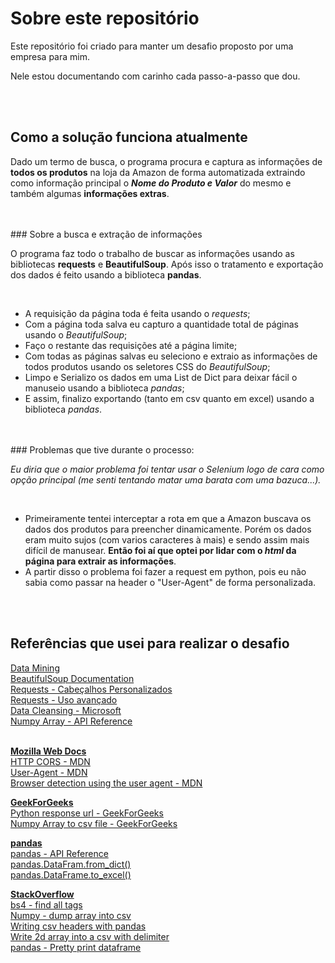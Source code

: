 # Sobre este repositório

<p>
  Este repositório foi criado para manter um desafio proposto por uma empresa para mim.
</p>

<p> 
  Nele estou documentando com carinho cada passo-a-passo que dou.
</p>

<br>
<br/>

## Como a solução funciona atualmente

<p>Dado um termo de busca, o programa procura e captura as informações de <strong>todos os produtos</strong> na loja da Amazon de forma automatizada extraindo como informação principal o <strong><i>Nome do Produto e Valor</i></strong> do mesmo e também algumas <strong>informações extras</strong>.</p>

<br>
<br/>
### Sobre a busca e extração de informações
<p>O programa faz todo o trabalho de buscar as informações usando as bibliotecas <strong>requests</strong> e <strong>BeautifulSoup</strong>. Após isso o tratamento e exportação dos dados é feito usando a biblioteca <strong>pandas</strong>.</p>
<br>
<ul>
  <li>A requisição da página toda é feita usando o <i>requests</i>;</li>
  <li>Com a página toda salva eu capturo a quantidade total de páginas usando o <i>BeautifulSoup</i>;</li>
  <li>Faço o restante das requisições até a página limite;</li>
  <li>Com todas as páginas salvas eu seleciono e extraio as informações de todos produtos usando os seletores CSS do <i>BeautifulSoup</i>;</li>
  <li>Limpo e Serializo os dados em uma List de Dict para deixar fácil o manuseio usando a biblioteca <i>pandas</i>;</li>
  <li>E assim, finalizo exportando (tanto em csv quanto em excel) usando a biblioteca <i>pandas</i>.</li>
</ul>

<br>
<br/>
### Problemas que tive durante o processo:
<p><i>Eu diria que o maior problema foi tentar usar o Selenium logo de cara como opção principal (me senti tentando matar uma barata com uma bazuca...).</i></p>
<br>

<ul>
  <li>Primeiramente tentei interceptar a rota em que a Amazon buscava os dados dos produtos para preencher dinamicamente. Porém os dados eram muito sujos (com varios     caracteres à mais) e sendo assim mais difícil de manusear. <strong>Então foi aí que optei por lidar com o <i>html</i> da página para extrair as                       informações</strong>.
  </li>
  <li>A partir disso o problema foi fazer a request em python, pois eu não sabia como passar na header o "User-Agent" de forma personalizada.</li>
</ul>
<br>
<br/>

## Referências que usei para realizar o desafio

<a href="https://fia.com.br/blog/data-mining/">Data Mining</a><br>
<a href="https://www.crummy.com/software/BeautifulSoup/bs4/doc/">BeautifulSoup Documentation</a><br>
<a href="https://requests.readthedocs.io/pt_BR/latest/user/quickstart.html#cabecalhos-personalizados">Requests - Cabeçalhos Personalizados</a><br>
<a href="https://requests.readthedocs.io/pt_BR/latest/user/advanced.html">Requests - Uso avançado</a><br>
<a href="https://docs.microsoft.com/pt-br/sql/data-quality-services/data-cleansing?view=sql-server-ver15#:~:text=Limpeza%20de%20dados%20%C3%A9%20o,fazer%20altera%C3%A7%C3%B5es%20assim%20aos%20dados.">Data Cleansing - Microsoft</a><br>
<a href="https://numpy.org/doc/stable/reference/generated/numpy.array.html">Numpy Array - API Reference</a><br>

<br><strong><u>Mozilla Web Docs</strong></u><br>
<a href="https://developer.mozilla.org/pt-PT/docs/Web/HTTP/CORS">HTTP CORS - MDN</a><br>
<a href="https://developer.mozilla.org/pt-BR/docs/Web/HTTP/Headers/User-Agent">User-Agent - MDN</a><br>
<a href="https://developer.mozilla.org/en-US/docs/Web/HTTP/Browser_detection_using_the_user_agent">Browser detection using the user agent - MDN</a><br>


<strong><u>GeekForGeeks</strong></u><br>
<a href="https://www.geeksforgeeks.org/response-url-python-requests/">Python response url - GeekForGeeks</a><br>
<a href="https://www.geeksforgeeks.org/convert-a-numpy-array-into-a-csv-file/">Numpy Array to csv file - GeekForGeeks</a><br>

<strong><u>pandas</strong></u><br>
<a href="https://pandas.pydata.org/docs/reference/index.html">pandas - API Reference</a><br>
<a href="https://pandas.pydata.org/pandas-docs/stable/reference/api/pandas.DataFrame.from_dict.html">pandas.DataFram.from_dict()</a><br>
<a href="https://pandas.pydata.org/pandas-docs/stable/reference/api/pandas.DataFrame.to_excel.html">pandas.DataFrame.to_excel()</a><br>

<strong><u>StackOverflow</u></strong><br>
<a href="https://stackoverflow.com/questions/2957013/beautifulsoup-just-get-inside-of-a-tag-no-matter-how-many-enclosing-tags-there">bs4 - find all tags</a><br>
<a href="https://stackoverflow.com/questions/6081008/dump-a-numpy-array-into-a-csv-file">Numpy - dump array into csv</a><br>
<a href="https://stackoverflow.com/questions/48053207/writing-single-csv-header-with-pandas">Writing csv headers with pandas</a><br>
<a href="https://stackoverflow.com/questions/44691524/write-a-2d-array-to-a-csv-file-with-delimiter">Write 2d array into a csv with delimiter</a><br>
<a href="https://stackoverflow.com/questions/19124601/pretty-print-an-entire-pandas-series-dataframe">pandas - Pretty print dataframe</a><br>
